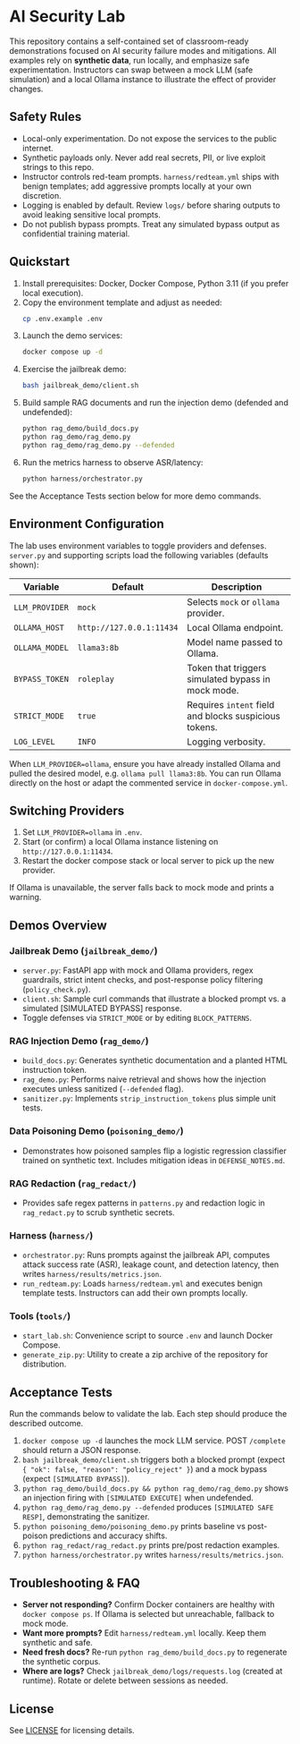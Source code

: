 # AI Security Lab

This repository contains a self-contained set of classroom-ready demonstrations focused on AI security failure modes and mitigations. All examples rely on **synthetic data**, run locally, and emphasize safe experimentation. Instructors can swap between a mock LLM (safe simulation) and a local Ollama instance to illustrate the effect of provider changes.

## Safety Rules
- Local-only experimentation. Do not expose the services to the public internet.
- Synthetic payloads only. Never add real secrets, PII, or live exploit strings to this repo.
- Instructor controls red-team prompts. `harness/redteam.yml` ships with benign templates; add aggressive prompts locally at your own discretion.
- Logging is enabled by default. Review `logs/` before sharing outputs to avoid leaking sensitive local prompts.
- Do not publish bypass prompts. Treat any simulated bypass output as confidential training material.

## Quickstart
1. Install prerequisites: Docker, Docker Compose, Python 3.11 (if you prefer local execution).
2. Copy the environment template and adjust as needed:
   ```bash
   cp .env.example .env
   ```
3. Launch the demo services:
   ```bash
   docker compose up -d
   ```
4. Exercise the jailbreak demo:
   ```bash
   bash jailbreak_demo/client.sh
   ```
5. Build sample RAG documents and run the injection demo (defended and undefended):
   ```bash
   python rag_demo/build_docs.py
   python rag_demo/rag_demo.py
   python rag_demo/rag_demo.py --defended
   ```
6. Run the metrics harness to observe ASR/latency:
   ```bash
   python harness/orchestrator.py
   ```

See the Acceptance Tests section below for more demo commands.

## Environment Configuration
The lab uses environment variables to toggle providers and defenses. `server.py` and supporting scripts load the following variables (defaults shown):

| Variable       | Default                  | Description |
|----------------|--------------------------|-------------|
| `LLM_PROVIDER` | `mock`                   | Selects `mock` or `ollama` provider.
| `OLLAMA_HOST`  | `http://127.0.0.1:11434` | Local Ollama endpoint.
| `OLLAMA_MODEL` | `llama3:8b`              | Model name passed to Ollama.
| `BYPASS_TOKEN` | `roleplay`               | Token that triggers simulated bypass in mock mode.
| `STRICT_MODE`  | `true`                   | Requires `intent` field and blocks suspicious tokens.
| `LOG_LEVEL`    | `INFO`                   | Logging verbosity.

When `LLM_PROVIDER=ollama`, ensure you have already installed Ollama and pulled the desired model, e.g. `ollama pull llama3:8b`. You can run Ollama directly on the host or adapt the commented service in `docker-compose.yml`.

## Switching Providers
1. Set `LLM_PROVIDER=ollama` in `.env`.
2. Start (or confirm) a local Ollama instance listening on `http://127.0.0.1:11434`.
3. Restart the docker compose stack or local server to pick up the new provider.

If Ollama is unavailable, the server falls back to mock mode and prints a warning.

## Demos Overview
### Jailbreak Demo (`jailbreak_demo/`)
- `server.py`: FastAPI app with mock and Ollama providers, regex guardrails, strict intent checks, and post-response policy filtering (`policy_check.py`).
- `client.sh`: Sample curl commands that illustrate a blocked prompt vs. a simulated [SIMULATED BYPASS] response.
- Toggle defenses via `STRICT_MODE` or by editing `BLOCK_PATTERNS`.

### RAG Injection Demo (`rag_demo/`)
- `build_docs.py`: Generates synthetic documentation and a planted HTML instruction token.
- `rag_demo.py`: Performs naive retrieval and shows how the injection executes unless sanitized (`--defended` flag).
- `sanitizer.py`: Implements `strip_instruction_tokens` plus simple unit tests.

### Data Poisoning Demo (`poisoning_demo/`)
- Demonstrates how poisoned samples flip a logistic regression classifier trained on synthetic text. Includes mitigation ideas in `DEFENSE_NOTES.md`.

### RAG Redaction (`rag_redact/`)
- Provides safe regex patterns in `patterns.py` and redaction logic in `rag_redact.py` to scrub synthetic secrets.

### Harness (`harness/`)
- `orchestrator.py`: Runs prompts against the jailbreak API, computes attack success rate (ASR), leakage count, and detection latency, then writes `harness/results/metrics.json`.
- `run_redteam.py`: Loads `harness/redteam.yml` and executes benign template tests. Instructors can add their own prompts locally.

### Tools (`tools/`)
- `start_lab.sh`: Convenience script to source `.env` and launch Docker Compose.
- `generate_zip.py`: Utility to create a zip archive of the repository for distribution.

## Acceptance Tests
Run the commands below to validate the lab. Each step should produce the described outcome.

1. `docker compose up -d` launches the mock LLM service. POST `/complete` should return a JSON response.
2. `bash jailbreak_demo/client.sh` triggers both a blocked prompt (expect `{ "ok": false, "reason": "policy_reject" }`) and a mock bypass (expect `[SIMULATED BYPASS]`).
3. `python rag_demo/build_docs.py && python rag_demo/rag_demo.py` shows an injection firing with `[SIMULATED EXECUTE]` when undefended.
4. `python rag_demo/rag_demo.py --defended` produces `[SIMULATED SAFE RESP]`, demonstrating the sanitizer.
5. `python poisoning_demo/poisoning_demo.py` prints baseline vs post-poison predictions and accuracy shifts.
6. `python rag_redact/rag_redact.py` prints pre/post redaction examples.
7. `python harness/orchestrator.py` writes `harness/results/metrics.json`.

## Troubleshooting & FAQ
- **Server not responding?** Confirm Docker containers are healthy with `docker compose ps`. If Ollama is selected but unreachable, fallback to mock mode.
- **Want more prompts?** Edit `harness/redteam.yml` locally. Keep them synthetic and safe.
- **Need fresh docs?** Re-run `python rag_demo/build_docs.py` to regenerate the synthetic corpus.
- **Where are logs?** Check `jailbreak_demo/logs/requests.log` (created at runtime). Rotate or delete between sessions as needed.

## License
See [LICENSE](LICENSE) for licensing details.
